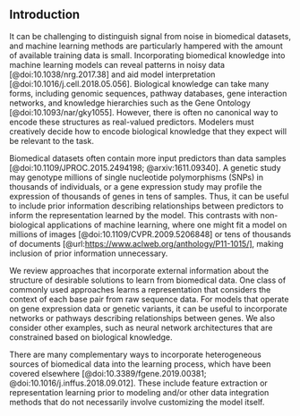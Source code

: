 ## Introduction

It can be challenging to distinguish signal from noise in biomedical datasets, and machine learning methods are particularly hampered with the amount of available training data is small.
Incorporating biomedical knowledge into machine learning models can reveal patterns in noisy data [@doi:10.1038/nrg.2017.38] and aid model interpretation [@doi:10.1016/j.cell.2018.05.056].
Biological knowledge can take many forms, including genomic sequences, pathway databases, gene interaction networks, and knowledge hierarchies such as the Gene Ontology [@doi:10.1093/nar/gky1055].
However, there is often no canonical way to encode these structures as real-valued predictors.
Modelers must creatively decide how to encode biological knowledge that they expect will be relevant to the task.

Biomedical datasets often contain more input predictors than data samples [@doi:10.1109/JPROC.2015.2494198; @arxiv:1611.09340].
A genetic study may genotype millions of single nucleotide polymorphisms (SNPs) in thousands of individuals, or a gene expression study may profile the expression of thousands of genes in tens of samples.
Thus, it can be useful to include prior information describing relationships between predictors to inform the representation learned by the model.
This contrasts with non-biological applications of machine learning, where one might fit a model on millions of images [@doi:10.1109/CVPR.2009.5206848] or tens of thousands of documents [@url:https://www.aclweb.org/anthology/P11-1015/], making inclusion of prior information unnecessary.

We review approaches that incorporate external information about the structure of desirable solutions to learn from biomedical data.
One class of commonly used approaches learns a representation that considers the context of each base pair from raw sequence data.
For models that operate on gene expression data or genetic variants, it can be useful to incorporate networks or pathways describing relationships between genes.
We also consider other examples, such as neural network architectures that are constrained based on biological knowledge.

There are many complementary ways to incorporate heterogeneous sources of biomedical data into the learning process, which have been covered elsewhere [@doi:10.3389/fgene.2019.00381; @doi:10.1016/j.inffus.2018.09.012].
These include feature extraction or representation learning prior to modeling and/or other data integration methods that do not necessarily involve customizing the model itself.
